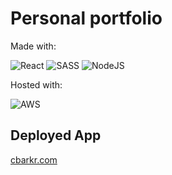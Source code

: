 # Personal portfolio

Made with:

![React](https://img.shields.io/badge/react-%2320232a.svg?style=for-the-badge&logo=react&logoColor=%2361DAFB) ![SASS](https://img.shields.io/badge/SASS-hotpink.svg?style=for-the-badge&logo=SASS&logoColor=white) ![NodeJS](https://img.shields.io/badge/node.js-6DA55F?style=for-the-badge&logo=node.js&logoColor=white) 

Hosted with:

![AWS](https://img.shields.io/badge/AWS-%23FF9900.svg?style=for-the-badge&logo=amazon-aws&logoColor=white) 

## Deployed App

[cbarkr.com](https://www.cbarkr.com/)
